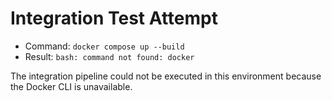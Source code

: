 # Integration Test Attempt

- Command: `docker compose up --build`
- Result: `bash: command not found: docker`

The integration pipeline could not be executed in this environment because the Docker
CLI is unavailable.
